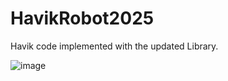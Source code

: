 # HavikRobot2025
Havik code implemented with the updated Library.

![image](https://github.com/user-attachments/assets/e1d995bc-b620-4bff-81a7-68074564e945)
